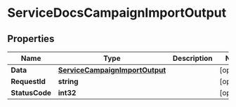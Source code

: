 

# ServiceDocsCampaignImportOutput


## Properties

| Name | Type | Description | Notes |
|------------ | ------------- | ------------- | -------------|
|**Data** | [**ServiceCampaignImportOutput**](ServiceCampaignImportOutput.md) |  |  [optional] |
|**RequestId** | **string** |  |  [optional] |
|**StatusCode** | **int32** |  |  [optional] |




